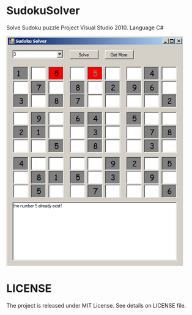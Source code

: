 SudokuSolver
============

Solve Sudoku puzzle 
Project Visual Studio 2010. Language C#


![SudokuSolver](/screenshot/screenshot.png "SudokuSolver")

LICENSE
=======
The project is released under MIT License. See details on LICENSE file.
